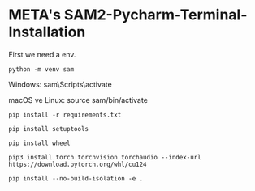 # META's SAM2-Pycharm-Terminal-Installation

First we need a env.

    python -m venv sam
  
Windows:  sam\Scripts\activate

macOS ve Linux:   source sam/bin/activate

    pip install -r requirements.txt
  
    pip install setuptools
  
    pip install wheel
  
    pip3 install torch torchvision torchaudio --index-url https://download.pytorch.org/whl/cu124
  
    pip install --no-build-isolation -e .
